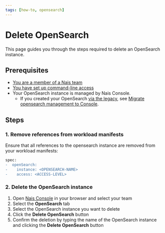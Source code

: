 ```yaml
---
tags: [how-to, opensearch]
---
```


# Delete OpenSearch

This page guides you through the steps required to delete an OpenSearch instance.

## Prerequisites

- [You are a member of a Nais team](../../../explanations/team.md)
- [You have set up command-line access](../../../operate/how-to/command-line-access.md)
- Your OpenSearch instance is managed by Nais Console.
    - If you created your OpenSearch [via the legacy](create-legacy.md), see [Migrate opensearch management to Console](migrate-to-console.md).

## Steps

### 1. Remove references from workload manifests

Ensure that all references to the opensearch instance are removed from your workload manifests:

```diff title="app.yaml"
spec:
-  openSearch:
-    instance: <OPENSEARCH-NAME>
-    access: <ACCESS-LEVEL>
```

<!-- TODO: Unhide when Nais TOML is ready
### 2. Remove TOML from Git repository

If you're [managing the OpenSearch through Nais TOML](manage-via-toml.md), remove the corresponding TOML configuration from your repository.

### 3. Delete the OpenSearch instance
-->
### 2. Delete the OpenSearch instance

1. Open [Nais Console](https://console.<<tenant()>>.cloud.nais.io) in your browser and select your team
2. Select the **OpenSearch** tab
3. Select the OpenSearch instance you want to delete
4. Click the **Delete OpenSearch** button
5. Confirm the deletion by typing the name of the OpenSearch instance and clicking the **Delete OpenSearch** button
